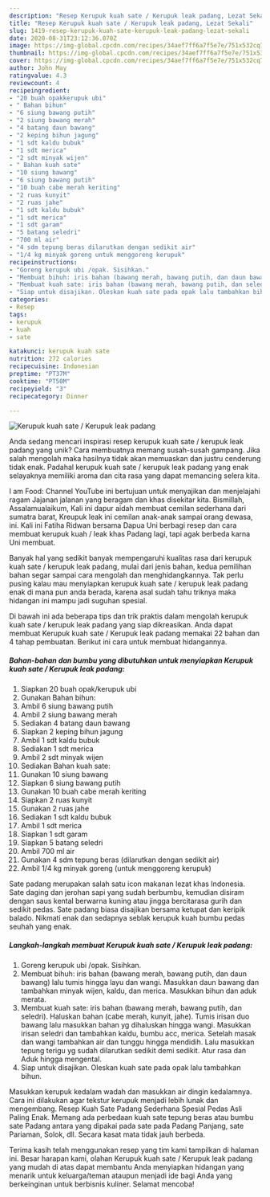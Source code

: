 ```yaml
---
description: "Resep Kerupuk kuah sate / Kerupuk leak padang, Lezat Sekali"
title: "Resep Kerupuk kuah sate / Kerupuk leak padang, Lezat Sekali"
slug: 1419-resep-kerupuk-kuah-sate-kerupuk-leak-padang-lezat-sekali
date: 2020-08-31T23:12:36.070Z
image: https://img-global.cpcdn.com/recipes/34aef7ff6a7f5e7e/751x532cq70/kerupuk-kuah-sate-kerupuk-leak-padang-foto-resep-utama.jpg
thumbnail: https://img-global.cpcdn.com/recipes/34aef7ff6a7f5e7e/751x532cq70/kerupuk-kuah-sate-kerupuk-leak-padang-foto-resep-utama.jpg
cover: https://img-global.cpcdn.com/recipes/34aef7ff6a7f5e7e/751x532cq70/kerupuk-kuah-sate-kerupuk-leak-padang-foto-resep-utama.jpg
author: John May
ratingvalue: 4.3
reviewcount: 4
recipeingredient:
- "20 buah opakkerupuk ubi"
- " Bahan bihun"
- "6 siung bawang putih"
- "2 siung bawang merah"
- "4 batang daun bawang"
- "2 keping bihun jagung"
- "1 sdt kaldu bubuk"
- "1 sdt merica"
- "2 sdt minyak wijen"
- " Bahan kuah sate"
- "10 siung bawang"
- "6 siung bawang putih"
- "10 buah cabe merah keriting"
- "2 ruas kunyit"
- "2 ruas jahe"
- "1 sdt kaldu bubuk"
- "1 sdt merica"
- "1 sdt garam"
- "5 batang seledri"
- "700 ml air"
- "4 sdm tepung beras dilarutkan dengan sedikit air"
- "1/4 kg minyak goreng untuk menggoreng kerupuk"
recipeinstructions:
- "Goreng kerupuk ubi /opak. Sisihkan."
- "Membuat bihuh: iris bahan (bawang merah, bawang putih, dan daun bawang) lalu tumis hingga layu dan wangi. Masukkan daun bawang dan tambahkan minyak wijen, kaldu, dan merica. Masukkan bihun dan aduk merata."
- "Membuat kuah sate: iris bahan (bawang merah, bawang putih, dan seledri). Haluskan bahan (cabe merah, kunyit, jahe). Tumis irisan duo bawang lalu masukkan bahan yg dihaluskan hingga wangi. Masukkan irisan seledri dan tambahkan kaldu, bumbu acc, merica. Setelah masak dan wangi tambahkan air dan tunggu hingga mendidih. Lalu masukkan tepung terigu yg sudah dilarutkan sedikit demi sedikit. Atur rasa dan Aduk hingga mengental."
- "Siap untuk disajikan. Oleskan kuah sate pada opak lalu tambahkan bihun."
categories:
- Resep
tags:
- kerupuk
- kuah
- sate

katakunci: kerupuk kuah sate 
nutrition: 272 calories
recipecuisine: Indonesian
preptime: "PT37M"
cooktime: "PT50M"
recipeyield: "3"
recipecategory: Dinner

---
```



![Kerupuk kuah sate / Kerupuk leak padang](https://img-global.cpcdn.com/recipes/34aef7ff6a7f5e7e/751x532cq70/kerupuk-kuah-sate-kerupuk-leak-padang-foto-resep-utama.jpg)

Anda sedang mencari inspirasi resep kerupuk kuah sate / kerupuk leak padang yang unik? Cara membuatnya memang susah-susah gampang. Jika salah mengolah maka hasilnya tidak akan memuaskan dan justru cenderung tidak enak. Padahal kerupuk kuah sate / kerupuk leak padang yang enak selayaknya memiliki aroma dan cita rasa yang dapat memancing selera kita.

I am Food: Channel YouTube ini bertujuan untuk menyajikan dan menjelajahi ragam Jajanan jalanan yang beragam dan khas disekitar kita. Bismillah, Assalamualaikum, Kali ini dapur aidah membuat cemilan sederhana dari sumatra barat, Kreupuk leak ini cemilan anak-anak sampai orang dewasa, ini. Kali ini Fatiha Ridwan bersama Dapua Uni berbagi resep dan cara membuat kerupuk kuah / leak khas Padang lagi, tapi agak berbeda karna Uni membuat.

Banyak hal yang sedikit banyak mempengaruhi kualitas rasa dari kerupuk kuah sate / kerupuk leak padang, mulai dari jenis bahan, kedua pemilihan bahan segar sampai cara mengolah dan menghidangkannya. Tak perlu pusing kalau mau menyiapkan kerupuk kuah sate / kerupuk leak padang enak di mana pun anda berada, karena asal sudah tahu triknya maka hidangan ini mampu jadi suguhan spesial.


Di bawah ini ada beberapa tips dan trik praktis dalam mengolah kerupuk kuah sate / kerupuk leak padang yang siap dikreasikan. Anda dapat membuat Kerupuk kuah sate / Kerupuk leak padang memakai 22 bahan dan 4 tahap pembuatan. Berikut ini cara untuk membuat hidangannya.

<!--inarticleads1-->

##### Bahan-bahan dan bumbu yang dibutuhkan untuk menyiapkan Kerupuk kuah sate / Kerupuk leak padang:

1. Siapkan 20 buah opak/kerupuk ubi
1. Gunakan  Bahan bihun:
1. Ambil 6 siung bawang putih
1. Ambil 2 siung bawang merah
1. Sediakan 4 batang daun bawang
1. Siapkan 2 keping bihun jagung
1. Ambil 1 sdt kaldu bubuk
1. Sediakan 1 sdt merica
1. Ambil 2 sdt minyak wijen
1. Sediakan  Bahan kuah sate:
1. Gunakan 10 siung bawang
1. Siapkan 6 siung bawang putih
1. Gunakan 10 buah cabe merah keriting
1. Siapkan 2 ruas kunyit
1. Gunakan 2 ruas jahe
1. Sediakan 1 sdt kaldu bubuk
1. Ambil 1 sdt merica
1. Siapkan 1 sdt garam
1. Siapkan 5 batang seledri
1. Ambil 700 ml air
1. Gunakan 4 sdm tepung beras (dilarutkan dengan sedikit air)
1. Ambil 1/4 kg minyak goreng (untuk menggoreng kerupuk)


Sate padang merupakan salah satu icon makanan lezat khas Indonesia. Sate daging dan jerohan sapi yang sudah berbumbu, kemudian disiram dengan saus kental berwarna kuning atau jingga bercitarasa gurih dan sedikit pedas. Sate padang biasa disajikan bersama ketupat dan keripik balado. Nikmati enak dan sedapnya seblak kerupuk kuah bumbu pedas seuhah yang enak. 

<!--inarticleads2-->

##### Langkah-langkah membuat Kerupuk kuah sate / Kerupuk leak padang:

1. Goreng kerupuk ubi /opak. Sisihkan.
1. Membuat bihuh: iris bahan (bawang merah, bawang putih, dan daun bawang) lalu tumis hingga layu dan wangi. Masukkan daun bawang dan tambahkan minyak wijen, kaldu, dan merica. Masukkan bihun dan aduk merata.
1. Membuat kuah sate: iris bahan (bawang merah, bawang putih, dan seledri). Haluskan bahan (cabe merah, kunyit, jahe). Tumis irisan duo bawang lalu masukkan bahan yg dihaluskan hingga wangi. Masukkan irisan seledri dan tambahkan kaldu, bumbu acc, merica. Setelah masak dan wangi tambahkan air dan tunggu hingga mendidih. Lalu masukkan tepung terigu yg sudah dilarutkan sedikit demi sedikit. Atur rasa dan Aduk hingga mengental.
1. Siap untuk disajikan. Oleskan kuah sate pada opak lalu tambahkan bihun.


Masukkan kerupuk kedalam wadah dan masukkan air dingin kedalamnya. Cara ini dilakukan agar tekstur kerupuk menjadi lebih lunak dan mengembang. Resep Kuah Sate Padang Sederhana Spesial Pedas Asli Paling Enak. Memang ada perbedaan kuah sate tepung beras atau bumbu sate Padang antara yang dipakai pada sate pada Padang Panjang, sate Pariaman, Solok, dll. Secara kasat mata tidak jauh berbeda. 

Terima kasih telah menggunakan resep yang tim kami tampilkan di halaman ini. Besar harapan kami, olahan Kerupuk kuah sate / Kerupuk leak padang yang mudah di atas dapat membantu Anda menyiapkan hidangan yang menarik untuk keluarga/teman ataupun menjadi ide bagi Anda yang berkeinginan untuk berbisnis kuliner. Selamat mencoba!
